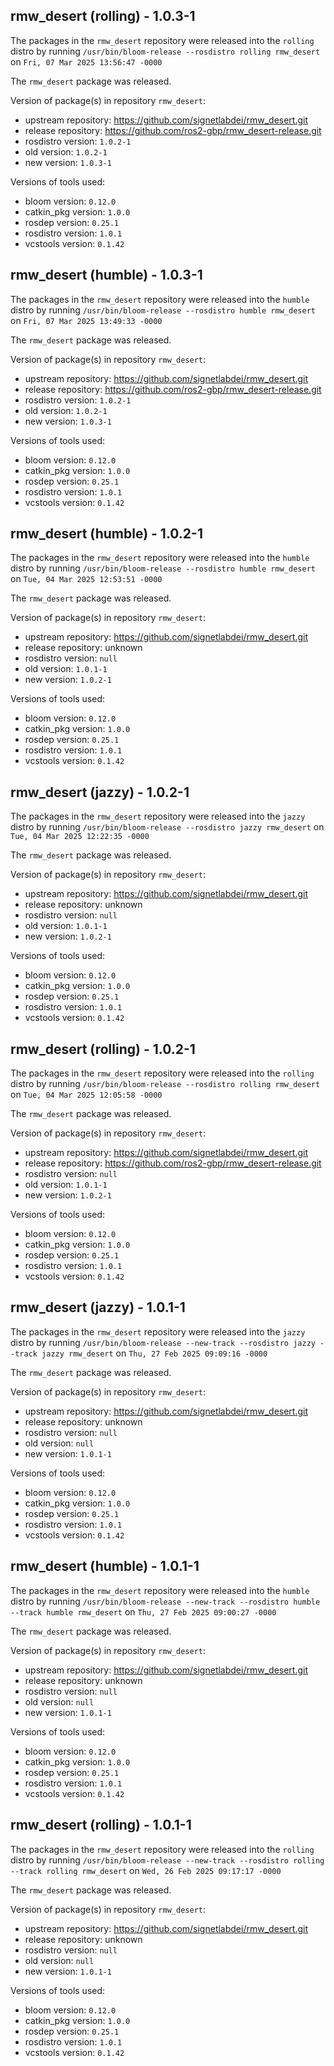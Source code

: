 ## rmw_desert (rolling) - 1.0.3-1

The packages in the `rmw_desert` repository were released into the `rolling` distro by running `/usr/bin/bloom-release --rosdistro rolling rmw_desert` on `Fri, 07 Mar 2025 13:56:47 -0000`

The `rmw_desert` package was released.

Version of package(s) in repository `rmw_desert`:

- upstream repository: https://github.com/signetlabdei/rmw_desert.git
- release repository: https://github.com/ros2-gbp/rmw_desert-release.git
- rosdistro version: `1.0.2-1`
- old version: `1.0.2-1`
- new version: `1.0.3-1`

Versions of tools used:

- bloom version: `0.12.0`
- catkin_pkg version: `1.0.0`
- rosdep version: `0.25.1`
- rosdistro version: `1.0.1`
- vcstools version: `0.1.42`


## rmw_desert (humble) - 1.0.3-1

The packages in the `rmw_desert` repository were released into the `humble` distro by running `/usr/bin/bloom-release --rosdistro humble rmw_desert` on `Fri, 07 Mar 2025 13:49:33 -0000`

The `rmw_desert` package was released.

Version of package(s) in repository `rmw_desert`:

- upstream repository: https://github.com/signetlabdei/rmw_desert.git
- release repository: https://github.com/ros2-gbp/rmw_desert-release.git
- rosdistro version: `1.0.2-1`
- old version: `1.0.2-1`
- new version: `1.0.3-1`

Versions of tools used:

- bloom version: `0.12.0`
- catkin_pkg version: `1.0.0`
- rosdep version: `0.25.1`
- rosdistro version: `1.0.1`
- vcstools version: `0.1.42`


## rmw_desert (humble) - 1.0.2-1

The packages in the `rmw_desert` repository were released into the `humble` distro by running `/usr/bin/bloom-release --rosdistro humble rmw_desert` on `Tue, 04 Mar 2025 12:53:51 -0000`

The `rmw_desert` package was released.

Version of package(s) in repository `rmw_desert`:

- upstream repository: https://github.com/signetlabdei/rmw_desert.git
- release repository: unknown
- rosdistro version: `null`
- old version: `1.0.1-1`
- new version: `1.0.2-1`

Versions of tools used:

- bloom version: `0.12.0`
- catkin_pkg version: `1.0.0`
- rosdep version: `0.25.1`
- rosdistro version: `1.0.1`
- vcstools version: `0.1.42`


## rmw_desert (jazzy) - 1.0.2-1

The packages in the `rmw_desert` repository were released into the `jazzy` distro by running `/usr/bin/bloom-release --rosdistro jazzy rmw_desert` on `Tue, 04 Mar 2025 12:22:35 -0000`

The `rmw_desert` package was released.

Version of package(s) in repository `rmw_desert`:

- upstream repository: https://github.com/signetlabdei/rmw_desert.git
- release repository: unknown
- rosdistro version: `null`
- old version: `1.0.1-1`
- new version: `1.0.2-1`

Versions of tools used:

- bloom version: `0.12.0`
- catkin_pkg version: `1.0.0`
- rosdep version: `0.25.1`
- rosdistro version: `1.0.1`
- vcstools version: `0.1.42`


## rmw_desert (rolling) - 1.0.2-1

The packages in the `rmw_desert` repository were released into the `rolling` distro by running `/usr/bin/bloom-release --rosdistro rolling rmw_desert` on `Tue, 04 Mar 2025 12:05:58 -0000`

The `rmw_desert` package was released.

Version of package(s) in repository `rmw_desert`:

- upstream repository: https://github.com/signetlabdei/rmw_desert.git
- release repository: https://github.com/ros2-gbp/rmw_desert-release.git
- rosdistro version: `null`
- old version: `1.0.1-1`
- new version: `1.0.2-1`

Versions of tools used:

- bloom version: `0.12.0`
- catkin_pkg version: `1.0.0`
- rosdep version: `0.25.1`
- rosdistro version: `1.0.1`
- vcstools version: `0.1.42`


## rmw_desert (jazzy) - 1.0.1-1

The packages in the `rmw_desert` repository were released into the `jazzy` distro by running `/usr/bin/bloom-release --new-track --rosdistro jazzy --track jazzy rmw_desert` on `Thu, 27 Feb 2025 09:09:16 -0000`

The `rmw_desert` package was released.

Version of package(s) in repository `rmw_desert`:

- upstream repository: https://github.com/signetlabdei/rmw_desert.git
- release repository: unknown
- rosdistro version: `null`
- old version: `null`
- new version: `1.0.1-1`

Versions of tools used:

- bloom version: `0.12.0`
- catkin_pkg version: `1.0.0`
- rosdep version: `0.25.1`
- rosdistro version: `1.0.1`
- vcstools version: `0.1.42`


## rmw_desert (humble) - 1.0.1-1

The packages in the `rmw_desert` repository were released into the `humble` distro by running `/usr/bin/bloom-release --new-track --rosdistro humble --track humble rmw_desert` on `Thu, 27 Feb 2025 09:00:27 -0000`

The `rmw_desert` package was released.

Version of package(s) in repository `rmw_desert`:

- upstream repository: https://github.com/signetlabdei/rmw_desert.git
- release repository: unknown
- rosdistro version: `null`
- old version: `null`
- new version: `1.0.1-1`

Versions of tools used:

- bloom version: `0.12.0`
- catkin_pkg version: `1.0.0`
- rosdep version: `0.25.1`
- rosdistro version: `1.0.1`
- vcstools version: `0.1.42`


## rmw_desert (rolling) - 1.0.1-1

The packages in the `rmw_desert` repository were released into the `rolling` distro by running `/usr/bin/bloom-release --new-track --rosdistro rolling --track rolling rmw_desert` on `Wed, 26 Feb 2025 09:17:17 -0000`

The `rmw_desert` package was released.

Version of package(s) in repository `rmw_desert`:

- upstream repository: https://github.com/signetlabdei/rmw_desert.git
- release repository: unknown
- rosdistro version: `null`
- old version: `null`
- new version: `1.0.1-1`

Versions of tools used:

- bloom version: `0.12.0`
- catkin_pkg version: `1.0.0`
- rosdep version: `0.25.1`
- rosdistro version: `1.0.1`
- vcstools version: `0.1.42`


